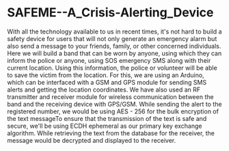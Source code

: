 # SAFEME--A_Crisis-Alerting_Device
With all the technology available to us in recent times, it's not hard to build a safety device for users that will not only generate an emergency alarm but also send a message to your friends, family, or
other concerned individuals. Here we will build a band that can be worn by anyone, using which they can inform the police or anyone, using SOS emergency SMS along with their current location.
Using this information, the police or volunteer will be able to save the victim from the location. 
For this, we are using an Arduino, which can be interfaced with a GSM and GPS module for sending SMS alerts and getting the location coordinates. We have also used an RF transmitter and receiver
module for wireless communication between the band and the receiving device with GPS/GSM. While sending the alert to the registered number, we would be using AES - 256 for the bulk encryption
of the text messageTo ensure that the transmission of the text is safe and secure, we'll be using ECDH ephemeral as our primary key exchange algorithm.
While retrieving the text from the database for the receiver, the message would be decrypted and displayed to the receiver.
